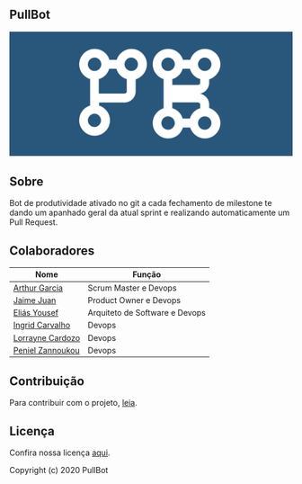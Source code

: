 ## PullBot

<img src="imagens/logo.png" width="auto" height="auto">

## Sobre
Bot de produtividade ativado no git a cada fechamento de milestone te dando um apanhado geral da atual sprint e realizando automaticamente um Pull Request.
## Colaboradores
|Nome|  Função| 
|----|--------|
[Arthur Garcia](https://github.com/ArthurMeloG)| Scrum Master e Devops|
[Jaime Juan](https://github.com/JaimeJuan11)| Product Owner e Devops|
[Eliás Yousef](https://github.com/ingridSCarvalho)| Arquiteto de Software e Devops|
[Ingrid Carvalho](https://github.com/zpeniel09)| Devops|
[Lorrayne Cardozo](https://github.com/LorrayneCardozo)| Devops|
[Peniel Zannoukou](https://github.com/eliasyousef00)| Devops|
## Contribuição

Para contribuir com o projeto, [leia](https://github.com/fga-eps-mds/PullBot/blob/master/CONTRIBUTING.md).

## Licença
Confira nossa licença [aqui](https://github.com/fga-eps-mds/PullBot/blob/master/LICENSE).

Copyright (c) 2020 PullBot